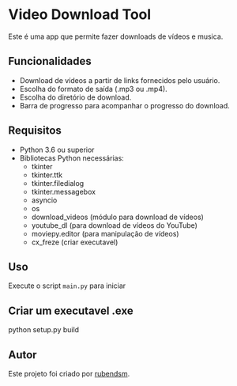 # Video Download Tool

Este é uma app que permite fazer downloads de vídeos e musica.

## Funcionalidades

- Download de vídeos a partir de links fornecidos pelo usuário.
- Escolha do formato de saída (.mp3 ou .mp4).
- Escolha do diretório de download.
- Barra de progresso para acompanhar o progresso do download.

## Requisitos

- Python 3.6 ou superior
- Bibliotecas Python necessárias:
  - tkinter
  - tkinter.ttk
  - tkinter.filedialog
  - tkinter.messagebox
  - asyncio
  - os
  - download_videos (módulo para download de vídeos)
  - youtube_dl (para download de vídeos do YouTube)
  - moviepy.editor (para manipulação de vídeos)
  - cx_freze (criar executavel)


## Uso

Execute o script `main.py` para iniciar

## Criar um executavel .exe

python setup.py build

## Autor

Este projeto foi criado por [rubendsm](https://github.com/rubendsm).